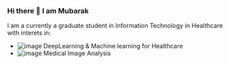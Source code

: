 ### Hi there 👋 I am Mubarak

I am a currently a graduate student in Information Technology in Healthcare with interets in: 

- ![image](https://github.com/ayodejimb/ayodejimb/assets/97795408/3d0a3794-a059-4ac5-99b6-73f534cc39b6) DeepLearning & Machine learning for Healthcare
- ![image](https://github.com/ayodejimb/ayodejimb/assets/97795408/74d7ca76-b536-4a2f-bf47-bc217a7eabe6) Medical Image Analysis




<!--
**ayodejimb/ayodejimb** is a ✨ _special_ ✨ repository because its `README.md` (this file) appears on your GitHub profile.

Here are some ideas to get you started:

- 🔭 I’m currently working on ...
- 🌱 I’m currently learning ...
- 👯 I’m looking to collaborate on ...
- 🤔 I’m looking for help with ...
- 💬 Ask me about ...
- 📫 How to reach me: ...
- 😄 Pronouns: ...
- ⚡ Fun fact: ...
-->
